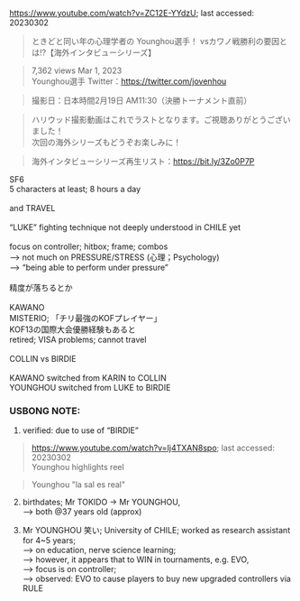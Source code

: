 https://www.youtube.com/watch?v=ZC12E-YYdzU; last accessed: 20230302

> ときどと同い年の心理学者の Younghou選手！ vsカワノ戦勝利の要因とは!?【海外インタビューシリーズ】

> 7,362 views  Mar 1, 2023<br/>
> Younghou選手 Twitter：https://twitter.com/jovenhou

> 撮影日：日本時間2月19日 AM11:30（決勝トーナメント直前）

> ハリウッド撮影動画はこれでラストとなります。ご視聴ありがとうございました！<br/>
> 次回の海外シリーズもどうぞお楽しみに！

> 海外インタビューシリーズ再生リスト：https://bit.ly/3Zo0P7P


SF6<br/>
5 characters at least;  8 hours a day<br/>
<br/>
and TRAVEL<br/>
<br/>
“LUKE” fighting technique not deeply understood in CHILE yet<br/>
<br/>
focus on controller; hitbox; frame; combos<br/>
—> not much on PRESSURE/STRESS (心理；Psychology)<br/>
—> “being able to perform under pressure”<br/>
<br/>
精度が落ちるとか<br/>
<br/>
KAWANO<br/>
MISTERIO; 「チリ最強のKOFプレイヤー」<br/>
KOF13の国際大会優勝経験もあると<br/>
retired; VISA problems; cannot travel<br/>
<br/>
COLLIN vs BIRDIE<br/>
<br/>
KAWANO switched from KARIN to COLLIN<br/>
YOUNGHOU switched from LUKE to BIRDIE

### USBONG NOTE:

1. verified: due to use of “BIRDIE”

> https://www.youtube.com/watch?v=Ij4TXAN8spo; last accessed: 20230302<br/>
> Younghou highlights reel 

> Younghou "la sal es real" 

2. birthdates; Mr TOKIDO -> Mr YOUNGHOU, <br/>
--> both @37 years old (approx)

3. Mr YOUNGHOU 笑い; University of CHILE; worked as research assistant for 4~5 years;<br/>
--> on education, nerve science learning;<br/>
--> however, it appears that to WIN in tournaments, e.g. EVO,<br/>
--> focus is on controller;<br/>
--> observed: EVO to cause players to buy new upgraded controllers via RULE
